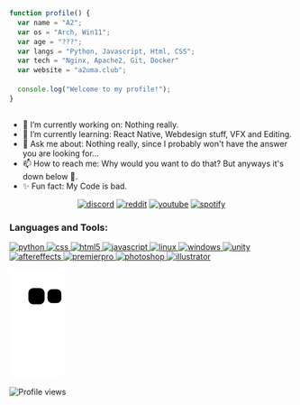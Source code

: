 
```js
function profile() {
  var name = "A2";
  var os = "Arch, Win11";
  var age = "???";
  var langs = "Python, Javascript, Html, CSS";
  var tech = "Nginx, Apache2, Git, Docker"
  var website = "a2uma.club";
  
  console.log("Welcome to my profile!");
}
```


## 

- 🔭 I’m currently working on: Nothing really.
- 🌱 I’m currently learning: React Native, Webdesign stuff, VFX and Editing.								
- 💬 Ask me about: Nothing really, since I probably won't have the answer you are looking for...
- 📫 How to reach me: Why would you want to do that? But anyways it's down below 👀.
- ✨ Fun fact: My Code is bad.

<p align="center">
    <a href="https://www.a2uma.club/Discord"><img src="https://img.icons8.com/nolan/64/discord-logo.png" alt="discord"/></a>
    <a href="https://www.reddit.com/user/A2uma0"><img src="https://img.icons8.com/nolan/64/reddit.png" alt="reddit"/></a>
    <a href="https://www.youtube.com/channel/UCyft-5rikPosrVwyNmPTohg"><img src="https://img.icons8.com/nolan/64/youtube-play.png" alt="youtube"/></a>
    <a href="https://open.spotify.com/track/6MwjuU4eG0nStUUnlGwhCr?si=81e90956ab7446d8"><img src="https://img.icons8.com/nolan/64/spotify.png" alt="spotify"/></a>
</p>

<h3 align="left">Languages and Tools:</h3>
<a href="https://www.python.org" target="_blank"> <img src="https://img.icons8.com/nolan/64/python.png" alt="python" width="50" height="50"/> </a>
<a href="https://www.w3schools.com/css/" target="_blank"> <img src="https://img.icons8.com/nolan/64/css-filetype.png" alt="css" width="50" height="50"/> </a>
<a href="https://www.w3.org/html/" target="_blank"> <img src="https://img.icons8.com/nolan/64/html-5.png" alt="html5" width="50" height="50"/> </a>
<a href="https://developer.mozilla.org/en-US/docs/Web/JavaScript" target="_blank"> <img src="https://img.icons8.com/nolan/64/javascript.png" alt="javascript" width="50" height="50"/> </a>
<a href="https://www.linux.org/" target="_blank"> <img src="https://img.icons8.com/nolan/64/linux--v1.png" alt="linux" width="50" height="50"/> </a>
<a href="https://www.microsoft.com/" target="_blank"> <img src="https://img.icons8.com/nolan/64/windows-10.png" alt="windows" width="50" height="50"/> </a>
<a href="https://unity.com/" target="_blank"> <img src="https://img.icons8.com/nolan/64/unity.png" alt="unity" width="50" height="50"/> </a>
<a href="https://www.adobe.com/uk/products/aftereffects.html" target="_blank"> <img src="https://img.icons8.com/nolan/64/adobe-after-effects.png" alt="aftereffects" width="50" height="50"/> </a>
<a href="https://www.adobe.com/uk/products/premiere.html" target="_blank"> <img src="https://img.icons8.com/nolan/64/adobe-premiere-pro.png" alt="premierpro" width="50" height="50"/> </a>
<a href="https://www.photoshop.com/en" target="_blank"> <img src="https://img.icons8.com/nolan/64/adobe-photoshop.png" alt="photoshop" width="50" height="50"/> </a>
<a href="https://www.adobe.com/uk/products/illustrator.html" target="_blank"> <img src="https://img.icons8.com/nolan/64/adobe-illustrator.png" alt="illustrator" width="50" height="50"/> </a>
</p>


<a href="https://a2uma.club/" target="_blank"><img src="https://github.com/rafaballerini/rafaballerini/blob/output/github-contribution-grid-snake.svg" alt="snake"></a>


![Profile views](https://gpvc.arturio.dev/A2uma0)
